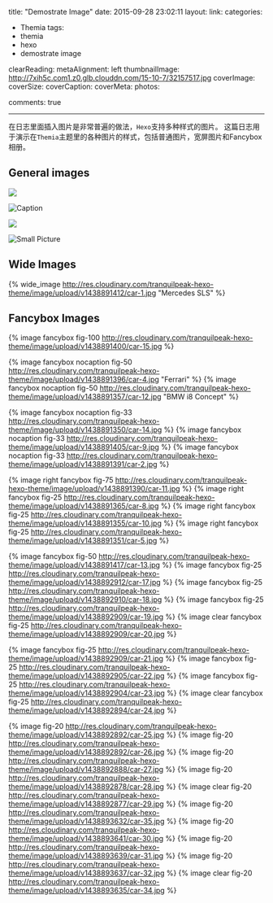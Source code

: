 title: "Demostrate Image"
date: 2015-09-28 23:02:11
layout: 
link: 
categories:
 - Themia
tags: 
 - themia 
 - hexo
 - demostrate image

clearReading: 
metaAlignment: left
thumbnailImage: http://7xih5c.com1.z0.glb.clouddn.com/15-10-7/32157517.jpg
coverImage: 
coverSize: 
coverCaption: 
coverMeta: 
photos:

comments: true

---

在日志里面插入图片是非常普遍的做法，`Hexo`支持多种样式的图片。
这篇日志用于演示在`Themia`主题里的各种图片的样式，包括普通图片，宽屏图片和Fancybox相册。
<!-- more -->

## General images

![](http://7xih5c.com1.z0.glb.clouddn.com/15-10-7/56426110.jpg)

![Caption](http://7xih5c.com1.z0.glb.clouddn.com/15-10-7/8297258.jpg)

![](http://7xih5c.com1.z0.glb.clouddn.com/15-10-7/84485289.jpg)

![Small Picture](http://placehold.it/350x150.jpg)


## Wide Images

{% wide_image http://res.cloudinary.com/tranquilpeak-hexo-theme/image/upload/v1438891412/car-1.jpg "Mercedes SLS" %}


## Fancybox Images

{% image fancybox fig-100 http://res.cloudinary.com/tranquilpeak-hexo-theme/image/upload/v1438891400/car-15.jpg %}

{% image fancybox nocaption fig-50 http://res.cloudinary.com/tranquilpeak-hexo-theme/image/upload/v1438891396/car-4.jpg "Ferrari" %}
{% image fancybox nocaption fig-50 http://res.cloudinary.com/tranquilpeak-hexo-theme/image/upload/v1438891357/car-12.jpg "BMW i8 Concept" %}

{% image fancybox nocaption fig-33  http://res.cloudinary.com/tranquilpeak-hexo-theme/image/upload/v1438891350/car-14.jpg %}
{% image fancybox nocaption fig-33 http://res.cloudinary.com/tranquilpeak-hexo-theme/image/upload/v1438891405/car-9.jpg %}
{% image fancybox nocaption fig-33 http://res.cloudinary.com/tranquilpeak-hexo-theme/image/upload/v1438891391/car-2.jpg %}

{% image right fancybox fig-75 http://res.cloudinary.com/tranquilpeak-hexo-theme/image/upload/v1438891390/car-11.jpg  %}
{% image right fancybox fig-25 http://res.cloudinary.com/tranquilpeak-hexo-theme/image/upload/v1438891365/car-8.jpg  %}
{% image right fancybox fig-25 http://res.cloudinary.com/tranquilpeak-hexo-theme/image/upload/v1438891355/car-10.jpg  %}
{% image right fancybox fig-25 http://res.cloudinary.com/tranquilpeak-hexo-theme/image/upload/v1438891351/car-5.jpg  %}

{% image fancybox fig-50 http://res.cloudinary.com/tranquilpeak-hexo-theme/image/upload/v1438891417/car-13.jpg  %}
{% image fancybox fig-25 http://res.cloudinary.com/tranquilpeak-hexo-theme/image/upload/v1438892912/car-17.jpg  %}
{% image fancybox fig-25 http://res.cloudinary.com/tranquilpeak-hexo-theme/image/upload/v1438892910/car-18.jpg  %}
{% image fancybox fig-25 http://res.cloudinary.com/tranquilpeak-hexo-theme/image/upload/v1438892909/car-19.jpg  %}
{% image clear fancybox fig-25 http://res.cloudinary.com/tranquilpeak-hexo-theme/image/upload/v1438892909/car-20.jpg %}

{% image fancybox fig-25 http://res.cloudinary.com/tranquilpeak-hexo-theme/image/upload/v1438892909/car-21.jpg %}
{% image fancybox fig-25 http://res.cloudinary.com/tranquilpeak-hexo-theme/image/upload/v1438892905/car-22.jpg %}
{% image fancybox fig-25 http://res.cloudinary.com/tranquilpeak-hexo-theme/image/upload/v1438892904/car-23.jpg %}
{% image clear fancybox fig-25 http://res.cloudinary.com/tranquilpeak-hexo-theme/image/upload/v1438892894/car-24.jpg %}

{% image fig-20 http://res.cloudinary.com/tranquilpeak-hexo-theme/image/upload/v1438892892/car-25.jpg %}
{% image fig-20 http://res.cloudinary.com/tranquilpeak-hexo-theme/image/upload/v1438892892/car-26.jpg %}
{% image fig-20 http://res.cloudinary.com/tranquilpeak-hexo-theme/image/upload/v1438892888/car-27.jpg %}
{% image fig-20 http://res.cloudinary.com/tranquilpeak-hexo-theme/image/upload/v1438892878/car-28.jpg %}
{% image clear fig-20 http://res.cloudinary.com/tranquilpeak-hexo-theme/image/upload/v1438892877/car-29.jpg %}
{% image fig-20 http://res.cloudinary.com/tranquilpeak-hexo-theme/image/upload/v1438893632/car-35.jpg %}
{% image fig-20 http://res.cloudinary.com/tranquilpeak-hexo-theme/image/upload/v1438893641/car-30.jpg %}
{% image fig-20 http://res.cloudinary.com/tranquilpeak-hexo-theme/image/upload/v1438893639/car-31.jpg %}
{% image fig-20 http://res.cloudinary.com/tranquilpeak-hexo-theme/image/upload/v1438893637/car-32.jpg %}
{% image clear fig-20 http://res.cloudinary.com/tranquilpeak-hexo-theme/image/upload/v1438893635/car-34.jpg %}







